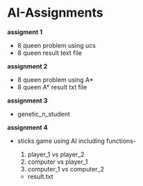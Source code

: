 # AI-Assignments
__assigment 1__
* 8 queen problem using ucs 
* 8 queen result text file

__assignment 2__
* 8 queen problem using A* 
* 8 queen A* result txt file


__assignment 3__
* genetic_n_student 


__assignment 4__

* sticks game using AI including functions-
  1. player_1 vs player_2
  2. computer vs player_1
  3. computer_1 vs computer_2
  
  * result.txt
